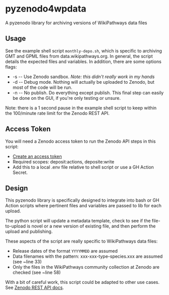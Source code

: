 # pyzenodo4wpdata
A pyzenodo library for archiving versions of WikiPathways data files

## Usage
See the example shell script `monthly-depo.sh`, which is specific to archiving GMT and GPML files from data.wikipathways.org. In general, the script details the expected files and variables. In addition, there are some options flags:
 * -s -- Use Zenodo sandbox. _Note: this didn't really work in my hands_
 * -d -- Debug mode. Nothing will actually be uploaded to Zenodo, but most of the code will be run.
 * -n -- No publish. Do everything except publish. This final step can easily be done on the GUI, if you're only testing or unsure.

Note: there is a 1 second pause in the example shell script to keep within the 100/minute rate limit for the Zenodo REST API.

 ## Access Token
 You will need a Zenodo access token to run the Zenodo API steps in this script:
  * [Create an access token](https://zenodo.org/account/settings/applications/tokens/new/)
  * Required scopes: deposit:actions, deposite:write
  * Add this to a local .env file relative to shell script or use a GH Action Secret.

## Design
This pyzenodo library is specifically designed to integrate into bash or GH Action scripts where pertinent files and variables are passed to lib for each upload.

The python script will update a metadata template, check to see if the file-to-upload is novel or a new version of existing file, and then perform the upload and publishing.

These aspects of the script are really specific to WikiPathways data files:
 * Release dates of the format `YYYYMMDD` are assumed
 * Data filenames with the pattern: xxx-xxx-type-species.xxx are assumed (see ~line 33)
 * Only the files in the WikiPathways community collection at Zenodo are checked (see ~line 58)

 With a bit of careful work, this script could be adapted to other use cases. See [Zenodo REST API docs](https://developers.zenodo.org/#rest-api).
